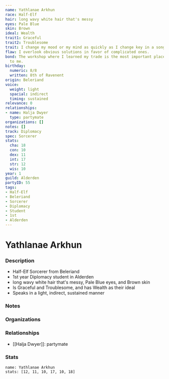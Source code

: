 ```yaml
---
name: Yathlanae Arkhun
race: Half-Elf
hair: long wavy white hair that's messy
eyes: Pale Blue
skin: Brown
ideal: Wealth
trait1: Graceful
trait2: Troublesome
trait: I change my mood or my mind as quickly as I change key in a song.
flaw: I overlook obvious solutions in favor of complicated ones.
bond: The workshop where I learned my trade is the most important place in the world
  to me.
birthday:
  numeric: 8/8
  written: 8th of Ravenent
origin: Beleriand
voice:
  weight: light
  spacial: indirect
  timing: sustained
relevance: 0
relationships:
- name: Halja Dwyer
  type: partymate
organizations: []
notes: []
track: Diplomacy
spec: Sorcerer
stats:
  cha: 18
  con: 10
  dex: 11
  int: 17
  str: 12
  wis: 10
year: 1
guild: Alderden
partyID: 55
tags:
- Half-Elf
- Beleriand
- Sorcerer
- Diplomacy
- Student
- 1st
- Alderden
---
```

# Yathlanae Arkhun
### Description
- Half-Elf Sorcerer from Beleriand
- 1st year Diplomacy student in Alderden
- long wavy white hair that's messy, Pale Blue eyes, and Brown skin
- Is Graceful and Troublesome, and has Wealth as their ideal
- Speaks in a light, indirect, sustained manner

### Notes

### Organizations

### Relationships
- [[Halja Dwyer]]: partymate

### Stats
```statblock
name: Yathlanae Arkhun
stats: [12, 11, 10, 17, 10, 18]
```
